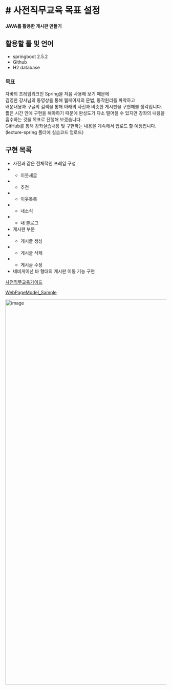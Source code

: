 # # 사전직무교육 목표 설정

#### JAVA를 활용한 게시판 만들기

## 활용할 툴 및 언어
* springboot 2.5.2
* Github
* H2 database

### 목표

자바의 프레임워크인 Spring을 처음 사용해 보기 때문에  
김영한 강사님의 동영상을 통해 웹페이지의 문법, 동작원리를 파악하고  
배운내용과 구글의 검색을 통해  아래의 사진과 비슷한 게시판을 구현해볼 생각입니다.  
짧은 시간 안에 구현을 해야하기 때문에 완성도가 다소 떨어질 수 있지만 강좌의 내용을 흡수하는 것을 목표로 진행해 보겠습니다.  
GitHub를 통해 강좌실습내용 및 구현하는 내용을 계속해서 업로드 할 예정입니다.  (lecture-spring 폴더에 실습코드 업로드)

## 구현 목록 
* 사진과 같은 전체적인 프레임 구성
* * 이웃새글
* * 추천
* * 이웃목록
* * 내소식
* * 내 블로그
* 게시판 부분
* * 게시글 생성
* * 게시글 삭제
* * 게시글 수정
* 네비게이션 바 형태의 게시판 이동 기능 구현

[사전직무교육가이드](https://docs.google.com/document/d/1UuVbR5j5Mb9Tj2KPfFqJadQTCYUWRZj5IpDyrSQutgQ/edit#heading=h.dr07nt7s6rwr"사전직무교육가이드")

[WebPageModel_Sample](LectureProject/image/WebPagemodel_1.png)

<a href="a"><img src="https://https://github.com/kbin052/LectureProject/image/WebPagemodel_1.png" width="1200px" alt="image">
